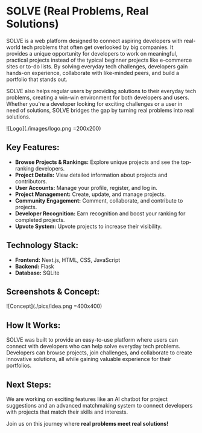 # SOLVE (Real Problems, Real Solutions)

SOLVE is a web platform designed to connect aspiring developers with real-world tech problems that often get overlooked by big companies. It provides a unique opportunity for developers to work on meaningful, practical projects instead of the typical beginner projects like e-commerce sites or to-do lists. By solving everyday tech challenges, developers gain hands-on experience, collaborate with like-minded peers, and build a portfolio that stands out. 

SOLVE also helps regular users by providing solutions to their everyday tech problems, creating a win-win environment for both developers and users. Whether you're a developer looking for exciting challenges or a user in need of solutions, SOLVE bridges the gap by turning real problems into real solutions.

![Logo](./images/logo.png =200x200)

## Key Features:
- **Browse Projects & Rankings:** Explore unique projects and see the top-ranking developers.
- **Project Details:** View detailed information about projects and contributors.
- **User Accounts:** Manage your profile, register, and log in.
- **Project Management:** Create, update, and manage projects.
- **Community Engagement:** Comment, collaborate, and contribute to projects.
- **Developer Recognition:** Earn recognition and boost your ranking for completed projects.
- **Upvote System:** Upvote projects to increase their visibility.

## Technology Stack:
- **Frontend:** Next.js, HTML, CSS, JavaScript
- **Backend:** Flask
- **Database:** SQLite

## Screenshots & Concept:
![Concept](./pics/idea.png =400x400)

## How It Works:
SOLVE was built to provide an easy-to-use platform where users can connect with developers who can help solve everyday tech problems. Developers can browse projects, join challenges, and collaborate to create innovative solutions, all while gaining valuable experience for their portfolios.

## Next Steps:
We are working on exciting features like an AI chatbot for project suggestions and an advanced matchmaking system to connect developers with projects that match their skills and interests.

Join us on this journey where **real problems meet real solutions!**
